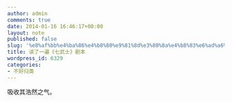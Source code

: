 ```yaml
---
author: admin
comments: true
date: 2014-01-16 16:46:17+00:00
layout: note
published: false
slug: '%e8%af%bb%e4%ba%86%e4%b8%80%e9%81%8d%e3%80%8a%e4%b8%83%e6%ad%a6%e5%a3%ab%e3%80%8b%e5%89%a7%e6%9c%ac'
title: 读了一遍《七武士》剧本
wordpress_id: 6329
categories:
- 不好归类
---
```


吸收其浩然之气。

